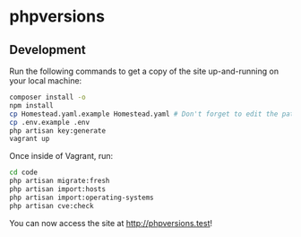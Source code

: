 # phpversions

## Development

Run the following commands to get a copy of the site up-and-running on your local machine:

```bash
composer install -o
npm install
cp Homestead.yaml.example Homestead.yaml # Don't forget to edit the paths in this file!
cp .env.example .env
php artisan key:generate
vagrant up
```

Once inside of Vagrant, run:

```bash
cd code
php artisan migrate:fresh
php artisan import:hosts
php artisan import:operating-systems
php artisan cve:check
```

You can now access the site at <http://phpversions.test>!
